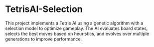 # TetrisAI-Selection
This project implements a Tetris AI using a genetic algorithm with a selection model to optimize gameplay. The AI evaluates board states, selects the best moves based on heuristics, and evolves over multiple generations to improve performance.
